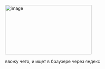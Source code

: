 <img width="280" height="160" alt="image" src="https://github.com/user-attachments/assets/e4ebb380-2a46-45e0-b72c-156ea1ee73d7" />


ввожу чето, и ищет в браузере через яндекс
